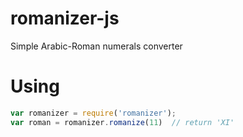 # romanizer-js
Simple Arabic-Roman numerals converter

# Using

```javascript
var romanizer = require('romanizer');
var roman = romanizer.romanize(11)  // return 'XI'
```
